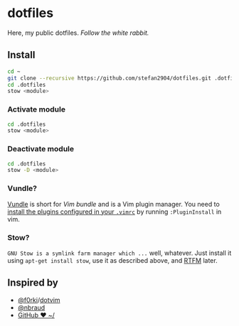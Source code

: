 # dotfiles 

Here, my public dotfiles.  *Follow the white rabbit.*

## Install

```bash
cd ~
git clone --recursive https://github.com/stefan2904/dotfiles.git .dotfiles
cd .dotfiles
stow <module>
```


### Activate module

```bash
cd .dotfiles
stow <module>
```


### Deactivate module

```bash
cd .dotfiles
stow -D <module>
```


### Vundle?

[Vundle](https://github.com/VundleVim/Vundle.vim) is short for *Vim bundle* and is a Vim plugin manager. You need to [install the plugins configured in your `.vimrc`](https://github.com/VundleVim/Vundle.vim/blob/v0.10.2/doc/vundle.txt#L234-L254) by running `:PluginInstall` in vim.


### Stow?

`GNU Stow is a symlink farm manager which ...` well, whatever. Just install it using `apt-get install stow`, use it as described above, and [RTFM](https://www.gnu.org/software/stow/) later.


## Inspired by

* [@f0rki](https://github.com/f0rki/dotvim)/[dotvim](https://github.com/f0rki/dotvim)
* [@nbraud](https://github.com/nbraud)
* [GitHub ❤ ~/](https://dotfiles.github.io/)
